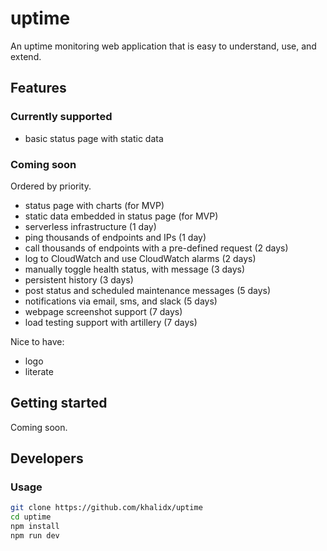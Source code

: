 # uptime

An uptime monitoring web application that is easy to understand, use, and extend.

## Features

### Currently supported

- basic status page with static data

### Coming soon

Ordered by priority.

- status page with charts (for MVP)
- static data embedded in status page (for MVP)
- serverless infrastructure (1 day)
- ping thousands of endpoints and IPs (1 day)
- call thousands of endpoints with a pre-defined request (2 days)
- log to CloudWatch and use CloudWatch alarms (2 days)
- manually toggle health status, with message (3 days)
- persistent history (3 days)
- post status and scheduled maintenance messages (5 days)
- notifications via email, sms, and slack (5 days)
- webpage screenshot support (7 days)
- load testing support with artillery (7 days)

Nice to have:

- logo
- literate

## Getting started

Coming soon.

## Developers

### Usage

```sh
git clone https://github.com/khalidx/uptime
cd uptime
npm install
npm run dev
```
